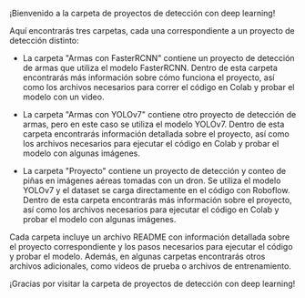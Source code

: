 ¡Bienvenido a la carpeta de proyectos de detección con deep learning!

Aquí encontrarás tres carpetas, cada una correspondiente a un proyecto de detección distinto:

- La carpeta "Armas con FasterRCNN" contiene un proyecto de detección de armas que utiliza el modelo FasterRCNN. Dentro de esta carpeta encontrarás más información sobre cómo funciona el proyecto, así como los archivos necesarios para correr el código en Colab y probar el modelo con un video.

- La carpeta "Armas con YOLOv7" contiene otro proyecto de detección de armas, pero en este caso se utiliza el modelo YOLOv7. Dentro de esta carpeta encontrarás información detallada sobre el proyecto, así como los archivos necesarios para ejecutar el código en Colab y probar el modelo con algunas imágenes.

- La carpeta "Proyecto" contiene un proyecto de detección y conteo de piñas en imágenes aéreas tomadas con un dron. Se utiliza el modelo YOLOv7 y el dataset se carga directamente en el código con Roboflow. Dentro de esta carpeta encontrarás más información sobre el proyecto, así como los archivos necesarios para ejecutar el código en Colab y probar el modelo con algunas imágenes.

Cada carpeta incluye un archivo README con información detallada sobre el proyecto correspondiente y los pasos necesarios para ejecutar el código y probar el modelo. Además, en algunas carpetas encontrarás otros archivos adicionales, como videos de prueba o archivos de entrenamiento.

¡Gracias por visitar la carpeta de proyectos de detección con deep learning!
